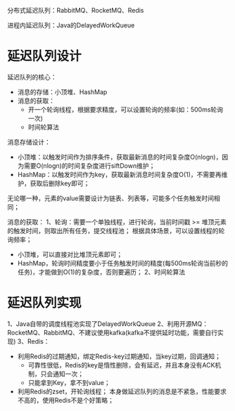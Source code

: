 分布式延迟队列：RabbitMQ、RocketMQ、Redis

进程内延迟队列：Java的DelayedWorkQueue

# 延迟队列设计

延迟队列的核心：
- 消息的存储：小顶堆、HashMap
- 消息的获取：
  - 开一个轮询线程，根据要求精度，可以设置轮询的频率(如：500ms轮询一次)
  - 时间轮算法

消息存储设计：
- 小顶堆：以触发时间作为排序条件，获取最新消息的时间复杂度O(nlogn)，因为需要O(nlogn)的时间复杂度进行siftDown维护；
- HashMap：以触发时间作为key，获取最新消息时间复杂度O(1)，不需要再维护，获取后删除key即可；

无论哪一种，元素的value需要设计为链表、列表等，可能多个任务触发时间相同；

消息的获取：
1、轮询：需要一个单独线程，进行轮询，当前时间戳 >= 堆顶元素的触发时间，则取出所有任务，提交线程池；
根据具体场景，可以设置线程的轮询频率；
- 小顶堆，可以直接对比堆顶元素即可；
- HashMap，轮询时间精度要小于任务触发时间的精度(每500ms轮询当前秒的任务)，才能做到O(1)的复杂度，否则要遍历；
2、时间轮算法


# 延迟队列实现
1、Java自带的调度线程池实现了DelayedWorkQueue
2、利用开源MQ：RocketMQ、RabbitMQ、不建议使用kafka(kafka不提供延时功能，需要自行实现)
3、Redis：
- 利用Redis的过期通知，绑定Redis-key过期通知，当key过期，回调通知；
  - 可靠性很低，Redis的key是惰性删除，会有延迟，并且本身没有ACK机制，只会通知一次；
  - 只能拿到Key，拿不到value；
- 利用Redis的zset，开轮询线程；
本身做延迟队列的消息是不紧急，性能要求不高的，使用Redis不是个好策略；
